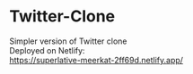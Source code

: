 # Twitter-Clone
Simpler version of Twitter clone<br>
Deployed on Netlify: <br>
https://superlative-meerkat-2ff69d.netlify.app/
